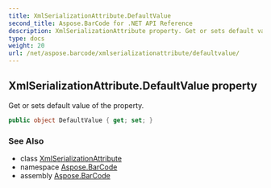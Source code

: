 ```yaml
---
title: XmlSerializationAttribute.DefaultValue
second_title: Aspose.BarCode for .NET API Reference
description: XmlSerializationAttribute property. Get or sets default value of the property
type: docs
weight: 20
url: /net/aspose.barcode/xmlserializationattribute/defaultvalue/
---
```

## XmlSerializationAttribute.DefaultValue property

Get or sets default value of the property.

```csharp
public object DefaultValue { get; set; }
```

### See Also

* class [XmlSerializationAttribute](../)
* namespace [Aspose.BarCode](../../xmlserializationattribute/)
* assembly [Aspose.BarCode](../../../)


